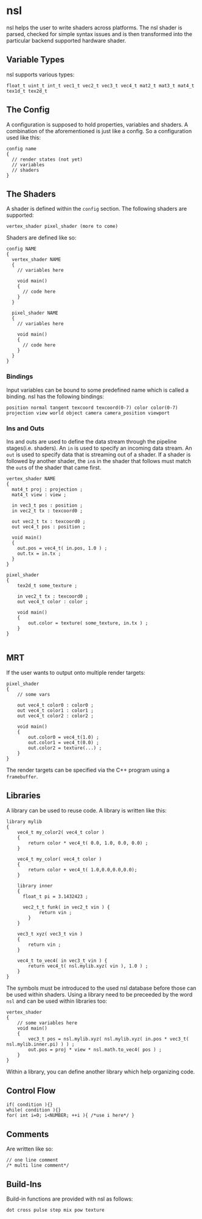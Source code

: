
# nsl 

nsl helps the user to write shaders across platforms. The nsl shader is parsed, checked for simple syntax issues and is then transformed into the particular backend supported hardware shader. 

## Variable Types
nsl supports various types:
```
float_t uint_t int_t vec1_t vec2_t vec3_t vec4_t mat2_t mat3_t mat4_t tex1d_t tex2d_t
```

## The Config

A configuration is supposed to hold properties, variables and shaders. A combination of the aforementioned is just like a config. So a configuration used like this:

```
config name 
{
  // render states (not yet)
  // variables
  // shaders
}
```

## The Shaders
A shader is defined within the ```config``` section. The following shaders are supported:
```
vertex_shader pixel_shader (more to come)
```
Shaders are defined like so:
```
config NAME
{
  vertex_shader NAME
  {
    // variables here
    
    void main()
    {
      // code here
    }
  }
  
  pixel_shader NAME
  {
    // variables here
    
    void main()
    {
      // code here
    }
  }
}
```
### Bindings
Input variables can be bound to some predefined name which is called a binding. nsl has the following bindings:
```
position normal tangent texcoord texcoord(0-7) color color(0-7) projection view world object camera camera_position viewport
```

### Ins and Outs
Ins and outs are used to define the data stream through the pipeline stages(i.e. shaders). An ```in``` is used to specify an incoming data stream. An ```out``` is used to specify data that is streaming out of a shader. If a shader is followed by another shader, the ```in```s in the shader that follows must match the ```out```s of the shader that came first.

```
vertex_shader NAME
{
  mat4_t proj : projection ;
  mat4_t view : view ;

  in vec3_t pos : position ;
  in vec2_t tx : texcoord0 ;
  
  out vec2_t tx : texcoord0 ;
  out vec4_t pos : position ;
  
  void main()
  {
    out.pos = vec4_t( in.pos, 1.0 ) ;
    out.tx = in.tx ;
  }
}

pixel_shader
{
    tex2d_t some_texture ;

    in vec2_t tx : texcoord0 ;
    out vec4_t color : color ;

    void main()
    {
        out.color = texture( some_texture, in.tx ) ;
    }
}
  
```
## MRT
If the user wants to output onto multiple render targets:
```
pixel_shader
{
    // some vars
    
    out vec4_t color0 : color0 ;
    out vec4_t color1 : color1 ;
    out vec4_t color2 : color2 ;

    void main()
    {
        out.color0 = vec4_t(1.0) ;
        out.color1 = vec4_t(0.0) ;
        out.color2 = texture(...) ;
    }
}
```
The render targets can be specified via the C++ program using a ```framebuffer```.

## Libraries
A library can be used to reuse code. A library is written like this:
```
library mylib
{
    vec4_t my_color2( vec4_t color ) 
    {
        return color * vec4_t( 0.0, 1.0, 0.0, 0.0) ;
    }

    vec4_t my_color( vec4_t color )
    {
        return color + vec4_t( 1.0,0.0,0.0,0.0);
    }
    
    library inner
    {
      float_t pi = 3.1432423 ;
      
      vec2_t_t funk( in vec2_t vin ) {            
            return vin ;
        }
    }
    
    vec3_t xyz( vec3_t vin )
    {
        return vin ;
    }
    
    vec4_t to_vec4( in vec3_t vin ) {
        return vec4_t( nsl.mylib.xyz( vin ), 1.0 ) ;
    }
}
```

The symbols must be introduced to the used nsl database before those can be used within shaders. Using a library need to be preceeded by the word ```nsl``` and can be used within libraries too:

```
vertex_shader
{
    // some variables here
    void main()
    {
        vec3_t pos = nsl.mylib.xyz( nsl.mylib.xyz( in.pos * vec3_t( nsl.mylib.inner.pi) ) ) ;
        out.pos = proj * view * nsl.math.to_vec4( pos ) ;
    }
}
```
Within a library, you can define another library which help organizing code.

## Control Flow

```
if( condition ){}
while( condition ){}
for( int i=0; i<NUMBER; ++i ){ /*use i here*/ }
```

## Comments
Are written like so:
```
// one line comment
/* multi line comment*/
```

## Build-Ins
Build-in functions are provided with nsl as follows:
```
dot cross pulse step mix pow texture
```
